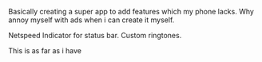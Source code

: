 Basically creating a super app to add features which my phone lacks. Why annoy myself with ads when i can create it myself.

Netspeed Indicator for status bar.
Custom ringtones.

This is as far as i have 

